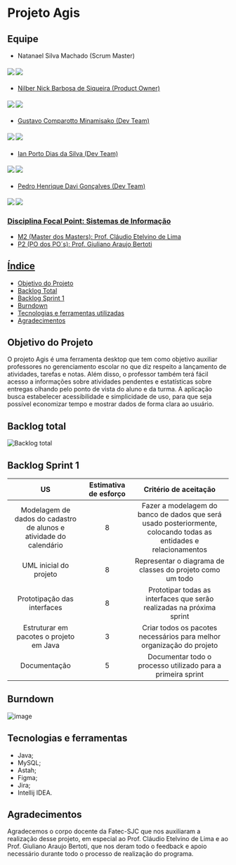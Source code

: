 # Projeto Agis

## Equipe


* Natanael Silva Machado (Scrum Master)
#### <a href="https://www.linkedin.com/in/natanael-machado-796841270/"><img src="https://img.icons8.com/fluency/48/null/linkedin-circled.png"/></a>  <a href="https://github.com/NatanaelSM"><img src="https://img.icons8.com/fluency-systems-filled/48/null/github.png"/>

* Nilber Nick Barbosa de Siqueira (Product Owner)
#### <a href="https://www.linkedin.com/mwlite/in/nilber-siqueira-b3404a176"><img src="https://img.icons8.com/fluency/48/null/linkedin-circled.png"/></a>  <a href="https://github.com/NilberSiqueira"><img src="https://img.icons8.com/fluency-systems-filled/48/null/github.png"/>


* Gustavo Comparotto Minamisako (Dev Team)
#### <a href="https://www.linkedin.com/in/gustavo-comparotto-minamisako-73a98b250/"><img src="https://img.icons8.com/fluency/48/null/linkedin-circled.png"/></a>  <a href="https://github.com/guscomparotto"><img src="https://img.icons8.com/fluency-systems-filled/48/null/github.png"/>


* Ian Porto Dias da Silva (Dev Team)
#### <a href="https://www.linkedin.com/in/ian-porto-ds/"><img src="https://img.icons8.com/fluency/48/null/linkedin-circled.png"/></a>  <a href="https://github.com/Ianportods"><img src="https://img.icons8.com/fluency-systems-filled/48/null/github.png"/>


* Pedro Henrique Davi Gonçalves (Dev Team)
#### <a href="https://www.linkedin.com/in/pedro-davi-jobs/"><img src="https://img.icons8.com/fluency/48/null/linkedin-circled.png"/></a>  <a href="https://github.com/PedrohDavi"><img src="https://img.icons8.com/fluency-systems-filled/48/null/github.png"/>


### Disciplina Focal Point: Sistemas de Informação
* M2 (Master dos Masters): Prof. Cláudio Etelvino de Lima
* P2 (PO dos PO´s): Prof. Giuliano Araujo Bertoti

## Índice
* [Objetivo do Projeto](#objetivo-do-projeto)
* [Backlog Total](#backlog-total)
* [Backlog Sprint 1](#backlog-sprint-1)
* [Burndown](#burndown)
* [Tecnologias e ferramentas utilizadas](#tecnologias-e-ferramentas)
* [Agradecimentos](#agradecimentos)


## Objetivo do Projeto
O projeto Agis é uma ferramenta desktop que tem como objetivo auxiliar professores no gerenciamento escolar no que diz respeito a lançamento de atividades, tarefas e notas. Além disso, o professor também terá fácil acesso a informações sobre atividades pendentes e estatísticas sobre entregas olhando pelo ponto de vista do aluno e da turma. A aplicação busca estabelecer acessibilidade e simplicidade de uso, para que seja possível economizar tempo e mostrar dados de forma clara ao usuário.


## Backlog total

![Backlog total](https://user-images.githubusercontent.com/111358479/228885551-34260542-a8b2-4ccf-9ae7-f5c0d132d695.png)


## Backlog Sprint 1

| US | Estimativa de esforço | Critério de aceitação |
|:--------------:  | :----------:|:---------------------------------:|
| Modelagem de dados do cadastro de alunos e atividade do calendário  | 8 | Fazer a modelagem do banco de dados que será usado posteriormente, colocando todas as entidades e relacionamentos |
| UML inicial do projeto | 8 | Representar o diagrama de classes do projeto como um todo |
| Prototipação das interfaces| 8 | Prototipar todas as interfaces que serão realizadas na próxima sprint |
| Estruturar em pacotes o projeto em Java | 3 | Criar todos os pacotes necessários para melhor organização do projeto |
| Documentação | 5 | Documentar todo o processo utilizado para a primeira sprint |


## Burndown

![image](https://user-images.githubusercontent.com/111640323/229324033-46980b46-cc4d-458f-bab7-101bb351f1d4.png)


## Tecnologias e ferramentas
* Java;
* MySQL;
* Astah;
* Figma;
* Jira;
* Intellij IDEA.


## Agradecimentos
Agradecemos o corpo docente da Fatec-SJC que nos auxiliaram a realização desse projeto, em especial ao Prof. Cláudio Etelvino de Lima e ao Prof. Giuliano Araujo Bertoti, que nos deram todo o feedback e apoio necessário durante todo o processo de realização do programa.
